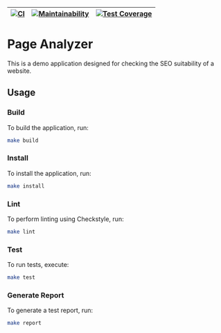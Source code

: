 <div align="center">

| [![CI](https://github.com/sanmoskalenko/analyzer/actions/workflows/main.yml/badge.svg)](https://github.com/sanmoskalenko/analyzer/actions/workflows/main.yml) |[![Maintainability](https://api.codeclimate.com/v1/badges/0ef03dea7c0ff43e1453/maintainability)](https://codeclimate.com/github/sanmoskalenko/analyzer/maintainability)| [![Test Coverage](https://api.codeclimate.com/v1/badges/0ef03dea7c0ff43e1453/test_coverage)](https://codeclimate.com/github/sanmoskalenko/analyzer/test_coverage) |
|-----------------------------------------------------------------------------------------------------------------------------------------------------------------------------|---|---|

</div>

# Page Analyzer

This is a demo application designed for checking the SEO suitability of a website.

## Usage

### Build

To build the application, run:

```bash
make build
```

### Install

To install the application, run:

```bash
make install
```

### Lint

To perform linting using Checkstyle, run:

```bash
make lint
```

### Test

To run tests, execute:

```bash
make test
```

### Generate Report

To generate a test report, run:

```bash
make report
```
